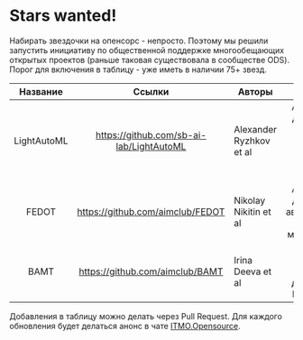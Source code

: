 # Stars wanted!

Набирать звездочки на опенсорс - непросто. 
Поэтому мы решили запустить инициативу по общественной поддержке многообещающих открытых проектов (раньше таковая существовала в сообществе ODS).
Порог для включения в таблицу - уже иметь в наличии 75+ звезд.


|   Название  |                  Ссылки                  | Авторы                  |                                              Описание                                              | Stars |
|:-----------:|:----------------------------------------:|-------------------------|:--------------------------------------------------------------------------------------------------:|:-----:|
| LightAutoML | https://github.com/sb-ai-lab/LightAutoML | Alexander Ryzhkov et al | AutoML фреймворк для решения задач бинарной классификации, многоклассовой классификации и регресии |  877  |
|    FEDOT    |     https://github.com/aimclub/FEDOT     | Nikolay Nikitin et al   |      AutoML фреймворк для решения задач автоматизированного моделирования и машинного обучения     |  609  |
|     BAMT    |      https://github.com/aimclub/BAMT     | Irina Deeva et al       |              Фреймворк для анализа и моделирования данных с помощью Байесовских сетей              |  115  |

Добавления в таблицу можно делать через Pull Request. Для каждого обновления будет делаться анонс в чате [ITMO.Opensource](https://t.me/itmo_opensource).